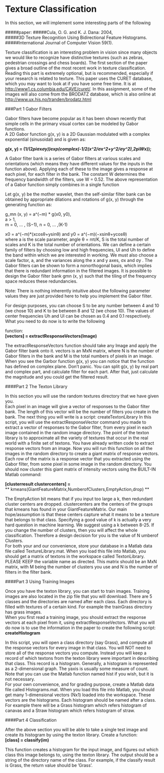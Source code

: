 # Texture Classification
  
In this section, we will implement some interesting parts of the following  
  
#####paper:
#####Cula, O. G. and K. J. Dana: 2004,  
#####3D Texture Recognition Using Bidirectional Feature Histograms.  
#####International Journal of Computer Vision 59(1).  
  
Texture classification is an interesting problem in vision since many objects we would like to recognize have distinctive textures (such as zebras, pedestrian crossings and chess boards). The first section of the paper gives a broad outline of the most recent work in texture classification. Reading this part is extremely optional, but is recommended, especially if your research is related to texture. This paper uses the CURET database, which you may want to look at if you have some free time. It is at http://www1.cs.columbia.edu/CAVE/curet/. In this assignment, some of the images will also come from the BRODATZ database, which is also online at http://www.ux.his.no/tranden/brodatz.html  
  
###Part 1 Gabor Filters
  
Gabor filters have become popular as it has been shown recently that simple cells in the primary visual cortex can be modeled by Gabor functions.  
A 2D Gabor function g(x, y) is a 2D Gaussian modulated with a complex exponential (sinusoidal) and is given as:  
  
**g(x, y) = (1/(2*pi*σx*σy))*exp(complex(-1/2*(x^2/σx^2+y^2/σy^2),2*pi*W*x));**
  
A Gabor filter bank is a series of Gabor filters at various scales and orientations (which means they have different values for the inputs in the function above). Applying each of these to the image gives a response at each pixel, for each filter in the bank. The constant W determines the frequency bandwidth of the filters, use W = 0.52. The above representation of a Gabor function simply combines in a single function  
  
Let g(x, y) be the mother wavelet, then the self-similar filter bank can be obtained by appropriate dilations and rotations of g(x, y) through the generating function as: 
  
g_mn (x, y) = a^(−m) * g(x0, y0),  
a > 1,  
m = 0, ... , (S−1),  n = 0, ... ,(K-1)
  
x0 = a^(−m)*(xcosθ+ysinθ) and y0 = a^(−m)(−xsinθ+ycosθ)  
where a is the scale parameter, angle θ = nπ/K, S is the total number of scales and K is the total number of orientations. We can define a certain family of filters by choosing low and high frequencies, Ul and Uh to define the band within which we are interested in working. We must also choose a scale factor, a, and the variances along the x and y axes, σx and σy . The Gabor filters can be shown to form a nonorthogonal basis, which implies that there is redundant information in the filtered images. It is possible to design the Gabor filter bank gmn (x, y) such that the tiling of the frequency space reduces these redundancies.
  
Note: There is nothing inherently intuitive about the following parameter values they are just provided here to help you implement the Gabor filter.  
  
For design purposes, you can choose S to be any number between 4 and 10 (we chose 10) and K to be between 8 and 12 (we chose 10). The values of center frequencies Uh and Ul can be chosen as 0.4 and 0.1 respectively. What you need to do now is to write the following 
  
function:   
**[vectors] = extractResponseVectors(Image)**
  
The extractResponseVectors function should take any Image and apply the Gabor filter bank onto it. vectors is an MxN matrix, where N is the number of Gabor filters in the bank and M is the total numbers of pixels in an image.  
When you see the Garbor function g(x, y) you can notice that the function has defined on complex plane. Don’t panic. You can split g(x, y) by real part and complex part, and calculate filter for each part. After that, just calculate the magnitude and you could get the filtered result.  
  
####Part 2 The Texton Library
  
In this section you will use the random textures directory that we have given you.  
Each pixel in an image will give a vector of responses to the Gabor filter bank. The length of this vector will be the number of filters you create in the bank. The next thing you will write is a script:
createTextonLibrary In this script, you will use the extractResponseVector command you made to extract a vector of responses to the Gabor filter, from every pixel in each image
contained in the random image directory. The point of the texton library is to approximate all the variety of textures that occur in the real world with a finite set of textons. You have already written code to extract response vectors from an image. Now you will run this function on all the images in the random directory to create a giant matrix of response vectors. Each row of the matrix is a response vector that you extracted using the Gabor filter, from some pixel in some image in the random directory. You should now cluster this giant matrix of intensity vectors using the BUILT-IN Matlab command:  
  
**[clusterresult clustercenters] =**  
**  kmeans(GiantFeatureMatrix,NumberofClusters,EmptyAction,drop)  **
  
The EmptyAction bit means that if you input too large a k, then redundant cluster centers are dropped. clustercenters are the centers of the groups that kmeans has found in your GiantFeatureMatrix. Our main hope/assumption is that these centers capture what it means to be a texture that belongs to that class. Specifying a good value of k is actually a very hard question in machine learning. We suggest using a k between 8-25. If you change the number of clusters, then you will
affect the whole classification. Therefore a design decision for you is the value of N umberof Clusters.  
For both your and our convenience, store your database in a Matlab data file called TextureLibrary.mat. When you load this file into Matlab, you should get a matrix of textons in the workspace called TextonLibrary. PLEASE KEEP the variable name as directed. This matrix should be an MxN matrix, with M being the number of clusters you use
and N is the number of filters in the filter bank.
  
####Part 3 Using Training Images  
  
Once you have the texton library, you can start to train images.   Training images are also located in the zip file that you will download. There are 5 classes and the directories are named after each class. Each directory is filled with textures of a certain kind. For example the trainGrass directory has grass images.  
When you first read a training image, you should extract the response vectors at each pixel from it, using extractResponseVectors. What you will do now is to use the information in the paper to create the following script:  
**createHistogram**
  
In this script, you will open a class directory (say Grass), and compute all the response vectors for every image in that class. You will NOT need to store all of the response vectors you compute. Instead you will keep a record of which textons from the texton library were important in describing that class. This record is a
histogram. Generally, a histogram is represented as a 2-dimensional graph. The yaxis is usually some measure of count. Note that you can use the Matlab function named hist if you wish, but it is not necessary.   
For your own convenience, and for grading purpose, create a Matlab data file called Histograms.mat. When you load this file into Matlab, you should get many 1-dimensional vectors (Nx1) loaded into the workspace. These vectors are the histograms. Each histogram should be named after a class. For example there will be a Grass histogram which
refers histogram of canavas and a Straw histogram which refers histogram of straw.  

####Part 4 Classification  
  
After the above section you will be able to take a single test image and create its histogram by using the texton library. Create a function:  
**[class] = classify(im)**
  
This function creates a histogram for the input image, and figures out which class this image belongs to, using the texton library. The output should be a string of the directory name of the class. For example, if the classify result is Grass, the return value should be ’Grass’.
